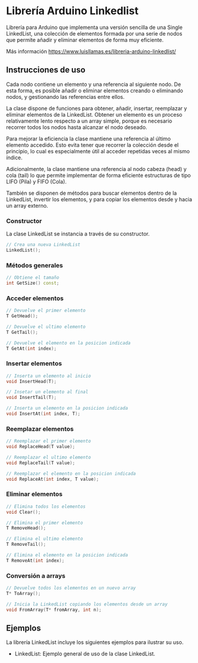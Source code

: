 # Librería Arduino Linkedlist
Librería para Arduino que implementa una versión sencilla de una Single LinkedList, una colección de elementos formada por una serie de nodos que permite añadir y eliminar elementos de forma muy eficiente.

Más información https://www.luisllamas.es/libreria-arduino-linkedlist/

## Instrucciones de uso
Cada nodo contiene un elemento y una referencia al siguiente nodo. De esta forma, es posible añadir o eliminar elementos creando o eliminando nodos, y gestionando las referencias entre ellos. 

La clase dispone de funciones para obtener, añadir, insertar, reemplazar y eliminar elementos de la LinkedList. Obtener un elemento es un proceso relativamente lento respecto a un array simple, porque es necesario recorrer todos los nodos hasta alcanzar el nodo deseado. 

Para mejorar la eficiencia la clase mantiene una referencia al último elemento accedido. Esto evita tener que recorrer la colección desde el principio, lo cual es especialmente útil al acceder repetidas veces al mismo índice. 

Adicionalmente, la clase mantiene una referencia al nodo cabeza (head) y cola (tail) lo que permite implementar de forma eficiente estructuras de tipo LIFO (Pila) y FIFO (Cola). 

También se disponen de métodos para buscar elementos dentro de la LinkedList, invertir los elementos, y para copiar los elementos desde y hacia un array externo.

### Constructor
La clase LinkedList se instancia a través de su constructor.
```c++
// Crea una nueva LinkedList
LinkedList();
```

### Métodos generales
```c++
// Obtiene el tamaño
int GetSize() const;
```

### Acceder elementos
```c++
// Devuelve el primer elemento
T GetHead();

// Devuelve el ultimo elemento
T GetTail();

// Devuelve el elemento en la posicion indicada
T GetAt(int index);
```

### Insertar elementos
```c++
// Inserta un elemento al inicio
void InsertHead(T);

// Insetar un elemento al final
void InsertTail(T);

// Inserta un elemento en la posicion indicada
void InsertAt(int index, T);
```

### Reemplazar elementos
```c++
// Reemplazar el primer elemento
void ReplaceHead(T value);

// Reemplazar el ultimo elemento
void ReplaceTail(T value);

// Reemplazar el elemento en la posicion indicada
void ReplaceAt(int index, T value);
```

### Eliminar elementos
```c++
// Elimina todos los elementos
void Clear();

// Elimina el primer elemento
T RemoveHead();

// Elimina el ultimo elemento
T RemoveTail();

// Elimina el elemento en la posicion indicada
T RemoveAt(int index);
```

### Conversión a arrays
```c++
// Devuelve todos los elementos en un nuevo array
T* ToArray();

// Inicia la LinkedList copiando los elementos desde un array
void FromArray(T* fromArray, int n);
```


## Ejemplos
La librería LinkedList incluye los siguientes ejemplos para ilustrar su uso.
* LinkedList: Ejemplo general de uso de la clase LinkedList.
